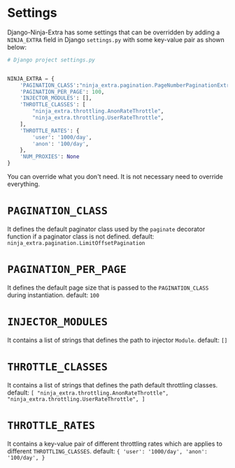 # **Settings**
Django-Ninja-Extra has some settings that can be overridden by adding a `NINJA_EXTRA` field in Django `settings.py` with some key-value pair as shown below:

```python
# Django project settings.py


NINJA_EXTRA = {
    'PAGINATION_CLASS':"ninja_extra.pagination.PageNumberPaginationExtra",
    'PAGINATION_PER_PAGE': 100,
    'INJECTOR_MODULES': [],
    'THROTTLE_CLASSES': [
        "ninja_extra.throttling.AnonRateThrottle",
        "ninja_extra.throttling.UserRateThrottle",
    ],
    'THROTTLE_RATES': {
        'user': '1000/day',
        'anon': '100/day',
    },
    'NUM_PROXIES': None
}
```
You can override what you don't need. It is not necessary need to override everything.

`PAGINATION_CLASS`
=======================
It defines the default paginator class used by the `paginate` decorator 
function if a paginator class is not defined.
default: `ninja_extra.pagination.LimitOffsetPagination`

`PAGINATION_PER_PAGE`
=======================
It defines the default page size that is passed to the `PAGINATION_CLASS` during instantiation.
default: `100`


`INJECTOR_MODULES`
=======================
It contains a list of strings that defines the path to injector `Module`.
default: `[]`

`THROTTLE_CLASSES`
=======================
It contains a list of strings that defines the path default throttling classes.
default: `[
    "ninja_extra.throttling.AnonRateThrottle",
    "ninja_extra.throttling.UserRateThrottle",
]`

`THROTTLE_RATES`
=======================
It contains a key-value pair of different throttling rates which are applies to different `THROTTLING_CLASSES`.
default: `{
    'user': '1000/day',
    'anon': '100/day',
}`
